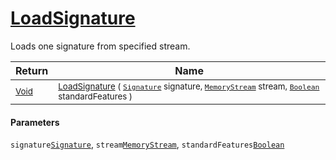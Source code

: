 # [LoadSignature](./SigComp11DutchLoader-100663951.md)

Loads one signature from specified stream.

| Return | Name | 
| --- | --- | 
| <sub>[Void](https://docs.microsoft.com/en-us/dotnet/api/System.Void)</sub>| <sub>[LoadSignature](./SigComp11DutchLoader-100663951.md) ( [`Signature`](./../../Signature.md) signature, [`MemoryStream`](https://docs.microsoft.com/en-us/dotnet/api/System.IO.MemoryStream) stream, [`Boolean`](https://docs.microsoft.com/en-us/dotnet/api/System.Boolean) standardFeatures )</sub>| <br>


#### Parameters
 `signature`[`Signature`](./../../Signature.md),  `stream`[`MemoryStream`](https://docs.microsoft.com/en-us/dotnet/api/System.IO.MemoryStream),  `standardFeatures`[`Boolean`](https://docs.microsoft.com/en-us/dotnet/api/System.Boolean)
